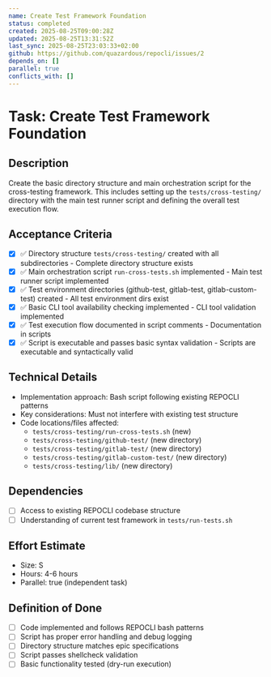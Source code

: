 ```yaml
---
name: Create Test Framework Foundation
status: completed
created: 2025-08-25T09:00:28Z
updated: 2025-08-25T13:31:52Z
last_sync: 2025-08-25T23:03:33+02:00
github: https://github.com/quazardous/repocli/issues/2
depends_on: []
parallel: true
conflicts_with: []
---
```


# Task: Create Test Framework Foundation

## Description
Create the basic directory structure and main orchestration script for the cross-testing framework. This includes setting up the `tests/cross-testing/` directory with the main test runner script and defining the overall test execution flow.

## Acceptance Criteria
- [x] ✅ Directory structure `tests/cross-testing/` created with all subdirectories - Complete directory structure exists
- [x] ✅ Main orchestration script `run-cross-tests.sh` implemented - Main test runner script implemented
- [x] ✅ Test environment directories (github-test, gitlab-test, gitlab-custom-test) created - All test environment dirs exist
- [x] ✅ Basic CLI tool availability checking implemented - CLI tool validation implemented
- [x] ✅ Test execution flow documented in script comments - Documentation in scripts
- [x] ✅ Script is executable and passes basic syntax validation - Scripts are executable and syntactically valid

## Technical Details
- Implementation approach: Bash script following existing REPOCLI patterns
- Key considerations: Must not interfere with existing test structure
- Code locations/files affected:
  - `tests/cross-testing/run-cross-tests.sh` (new)
  - `tests/cross-testing/github-test/` (new directory)
  - `tests/cross-testing/gitlab-test/` (new directory) 
  - `tests/cross-testing/gitlab-custom-test/` (new directory)
  - `tests/cross-testing/lib/` (new directory)

## Dependencies
- [ ] Access to existing REPOCLI codebase structure
- [ ] Understanding of current test framework in `tests/run-tests.sh`

## Effort Estimate
- Size: S
- Hours: 4-6 hours
- Parallel: true (independent task)

## Definition of Done
- [ ] Code implemented and follows REPOCLI bash patterns
- [ ] Script has proper error handling and debug logging
- [ ] Directory structure matches epic specifications
- [ ] Script passes shellcheck validation
- [ ] Basic functionality tested (dry-run execution)
